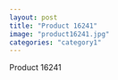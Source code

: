 ```yaml
---
layout: post
title: "Product 16241"
image: "product16241.jpg"
categories: "category1"
---
```

Product 16241
